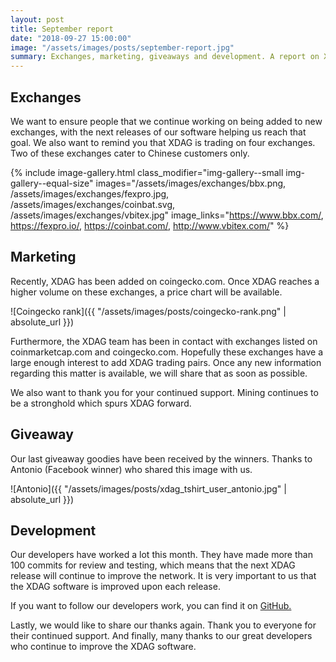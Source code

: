 ```yaml
---
layout: post
title: September report
date: "2018-09-27 15:00:00"
image: "/assets/images/posts/september-report.jpg"
summary: Exchanges, marketing, giveaways and development. A report on XDAG's progress in September 2018.
---
```


## Exchanges

We want to ensure people that we continue working on being added to new exchanges, with the next releases of our software helping us reach that goal. We also want to remind you that XDAG is trading on four exchanges. Two of these exchanges cater to Chinese customers only.

{% include image-gallery.html
  class_modifier="img-gallery--small img-gallery--equal-size"
  images="/assets/images/exchanges/bbx.png, /assets/images/exchanges/fexpro.jpg, /assets/images/exchanges/coinbat.svg, /assets/images/exchanges/vbitex.jpg" 
  image_links="https://www.bbx.com/, https://fexpro.io/, https://coinbat.com/, http://www.vbitex.com/"
%}


## Marketing

Recently, XDAG has been added on coingecko.com. Once XDAG reaches a higher volume on these exchanges, a price chart will be available.

![Coingecko rank]({{ "/assets/images/posts/coingecko-rank.png" | absolute_url  }})

Furthermore, the XDAG team has been in contact with exchanges listed on coinmarketcap.com and coingecko.com. Hopefully these exchanges have a large enough interest to add XDAG trading pairs. Once any new information regarding this matter is available, we will share that as soon as possible.

We also want to thank you for your continued support. Mining continues to be a stronghold which spurs XDAG forward.

## Giveaway
Our last giveaway goodies have been received by the winners. Thanks to Antonio (Facebook winner) who shared this image with us.

![Antonio]({{ "/assets/images/posts/xdag_tshirt_user_antonio.jpg" | absolute_url  }})

## Development

Our developers have worked a lot this month. They have made more than 100 commits for review and testing, which means that the next XDAG release will continue to improve the network. It is very important to us that the XDAG software is improved upon each release. 

If you want to follow our developers work, you can find it on [GitHub.](https://github.com/XDagger)

Lastly, we would like to share our thanks again. Thank you to everyone for their continued support. And finally, many thanks to our great developers who continue to improve the XDAG software.